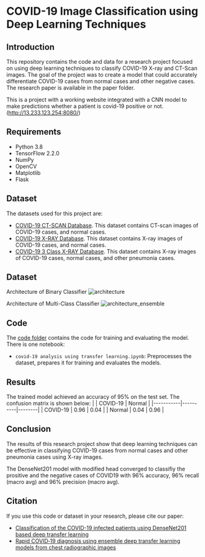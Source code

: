 # COVID-19 Image Classification using Deep Learning Techniques

## Introduction
This repository contains the code and data for a research project focused on using deep learning techniques to classify COVID-19 X-ray and CT-Scan images. The goal of the project was to create a model that could accurately differentiate COVID-19 cases from normal cases and other negative cases. The research paper is available in the paper folder.

This is a project with a working website integrated with a CNN model to make predictions whether a patient is covid-19 positive or not. (http://13.233.123.254:8080/)

## Requirements
- Python 3.8
- TensorFlow 2.2.0
- NumPy
- OpenCV
- Matplotlib
- Flask

## Dataset
The datasets used for this project are:
- [COVID-19 CT-SCAN Database](http://www.kaggle.com/plameneduardo/sarscov2-ctscan-dataset). This dataset contains CT-scan images of COVID-19 cases, and normal cases.
- [COVID-19 X-RAY Database](https://www.kaggle.com/darshan1504/covid19-detection-xraydataset). This dataset contains X-ray images of COVID-19 cases, and normal cases.
- [COVID-19 3 Class X-RAY Database](https://www.kaggle.com/amanullahasraf/covid19-pneumonia-normal-chest-xraypa-dataset). This dataset contains X-ray images of COVID-19 cases, normal cases, and other pneumonia cases.

## Dataset
Architecture of Binary Classifier
![architecture](https://github.com/aayush9400/Covid-19-CT-SCAN-Classifier/static/images/architecture.jpg)

Architecture of Multi-Class Classifier
![architecture_ensemble](https://github.com/aayush9400/Covid-19-CT-SCAN-Classifier/static/images/architecture_ensemble.jpg)

## Code
The [code folder](/notebook) contains the code for training and evaluating the model. There is one notebook:
- `covid-19 analysis using transfer learning.ipynb`: Preprocesses the dataset, prepares it for training and evaluates the models.

## Results
The trained model achieved an accuracy of 95% on the test set. The confusion matrix is shown below:
|           | COVID-19 | Normal |
|-----------|----------|--------|
| COVID-19  | 0.96     | 0.04   |
| Normal    | 0.04     | 0.96   |

## Conclusion
The results of this research project show that deep learning techniques can be effective in classifying COVID-19 cases from normal cases and other pneumonia cases using X-ray images. 

The DenseNet201 model with modified head converged to classifiy the prositive and the negative cases of COVID19 with 96% accuracy, 96% recall (macro avg) and 96% precision (macro avg).

## Citation
If you use this code or dataset in your research, please cite our paper:

* [Classification of the COVID-19 infected patients using DenseNet201 based deep transfer learning](https://doi.org/10.1080/07391102.2020.1788642)
* [Rapid COVID‑19 diagnosis using ensemble deep transfer learning models from chest radiographic images](https://doi.org/10.1007/s12652-020-02669-6)
